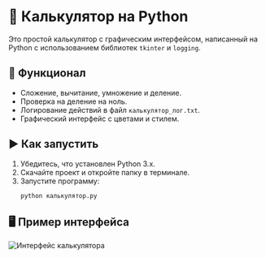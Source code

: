 # 🧮 Калькулятор на Python

Это простой калькулятор с графическим интерфейсом, написанный на Python с использованием библиотек `tkinter` и `logging`.

## 🔧 Функционал
- Сложение, вычитание, умножение и деление.
- Проверка на деление на ноль.
- Логирование действий в файл `калькулятор_лог.txt`.
- Графический интерфейс с цветами и стилем.

## ▶️ Как запустить
1. Убедитесь, что установлен Python 3.x.
2. Скачайте проект и откройте папку в терминале.
3. Запустите программу:
   ```bash
   python калькулятор.py

## 🖥 Пример интерфейса
![Интерфейс калькулятора](screenshot.png)
